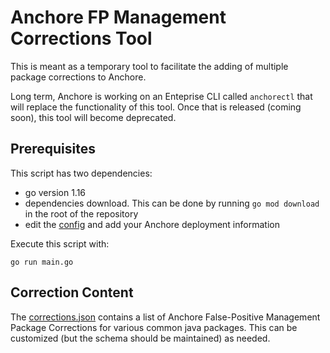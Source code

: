 # Anchore FP Management Corrections Tool

This is meant as a temporary tool to facilitate the adding of multiple
package corrections to Anchore.

Long term, Anchore is working on an Enteprise CLI called `anchorectl` that will replace
the functionality of this tool. Once that is released (coming soon), this tool will become deprecated.

## Prerequisites
This script has two dependencies:
* go version 1.16
* dependencies download. This can be done by running `go mod download` in the root of the repository
* edit the [config](./fpmanagement.yaml) and add your Anchore deployment information

Execute this script with:
```shell script
go run main.go
```

## Correction Content

The [corrections.json](./corrections.json) contains a list of Anchore False-Positive Management Package Corrections for various
common java packages. This can be customized (but the schema should be maintained) as needed.